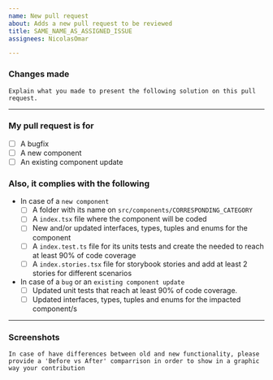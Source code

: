 ```yaml
---
name: New pull request
about: Adds a new pull request to be reviewed
title: SAME_NAME_AS_ASSIGNED_ISSUE
assignees: NicolasOmar

---
```


### Changes made 
`Explain what you made to present the following solution on this pull request.`

---

### My pull request is for
- [ ] A bugfix
- [ ] A new component
- [ ] An existing component update

### Also, it complies with the following
- In case of a `new component`
  - [ ] A folder with its name on `src/components/CORRESPONDING_CATEGORY`
  - [ ] A `index.tsx` file where the component will be coded
  - [ ] New and/or updated interfaces, types, tuples and enums for the component
  - [ ] A `index.test.ts` file for its units tests and create the needed to reach at least 90% of code coverage
  - [ ] A `index.stories.tsx` file for storybook stories and add at least 2 stories for different scenarios

- In case of a `bug` or an `existing component update`
  - [ ] Updated unit tests that reach at least 90% of code coverage.
  - [ ] Updated interfaces, types, tuples and enums for the impacted component/s

---

### Screenshots
`In case of have differences between old and new functionality, please provide a 'Before vs After' comparrison in order to show in a graphic way your contribution`